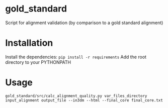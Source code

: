 # gold_standard
Script for alignment validation (by comparison to a gold standard alignment)

# Installation
Install the dependencies:
`pip install -r requirements`
Add the root directory to your PYTHONPATH

# Usage
`gold_standard/src/calc_alignment_quality.py var_files_directory input_alignment output_file --in3dm --html --final_core final_core.txt`
